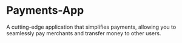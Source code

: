 # Payments-App

A cutting-edge application that simplifies payments, allowing you to seamlessly pay merchants and transfer money to other users.
